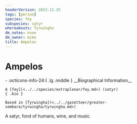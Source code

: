 ```yaml
---
headerVersion: 2023.11.25
tags: [person]
species: fey
subspecies: satyr
whereabouts: Tyrwingha
dm_notes: none
dm_owner: mike
title: Ampelos
---
```

# Ampelos
<div class="grid cards ext-narrow-margin ext-one-column" markdown>
- :octicons-info-24:{ .lg .middle } __Biographical Information__

    A [fey](<../../species/extraplanar/fey.md>) (satyr)  
    { .bio }

    Based in [Tyrwingha](<../../gazetteer/greater-sembara/tyrwingha/tyrwingha.md>)
</div>


A satyr, fond of humans, wine, and music.

